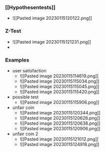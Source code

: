 ### [[Hypothesentests]]
+ ![[Pasted image 20230115120122.png]]

### Z-Test
+ ![[Pasted image 20230115121231.png]]
+  

### Examples 
+ user satisfaction 
	+ ![[Pasted image 20230115114619.png]]
	+ ![[Pasted image 20230115115034.png]]
	+ ![[Pasted image 20230115115045.png]]
	+ ![[Pasted image 20230115115420.png]]
+ possible test
	+ ![[Pasted image 20230115115906.png]]
+ unfair coin
	+ ![[Pasted image 20230115120344.png]]
	+ ![[Pasted image 20230115120626.png]]
	+ ![[Pasted image 20230115120638.png]]
	+ ![[Pasted image 20230115120906.png]]
+ unfair coin 2
	+ ![[Pasted image 20230115121012.png]]
	+ ![[Pasted image 20230115124918.png]]



